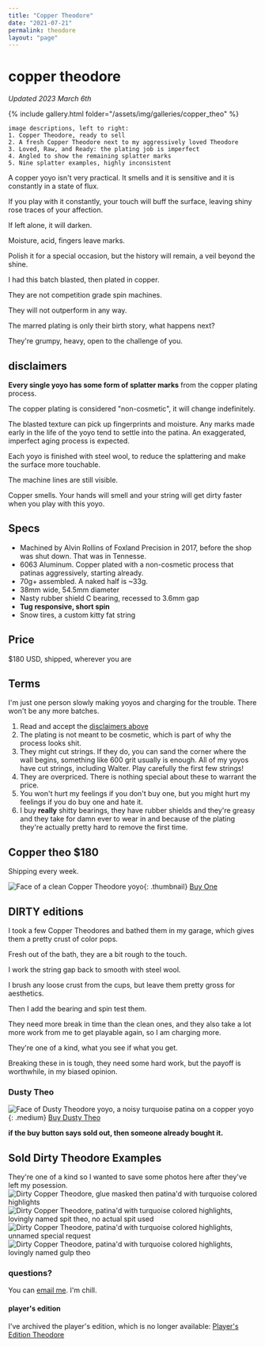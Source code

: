 ```yaml
---
title: "Copper Theodore"
date: "2021-07-21"
permalink: theodore
layout: "page"
---
```


# copper theodore
*Updated 2023 March 6th*

{% include gallery.html folder="/assets/img/galleries/copper_theo" %}
```
image descriptions, left to right:
1. Copper Theodore, ready to sell
2. A fresh Copper Theodore next to my aggressively loved Theodore
3. Loved, Raw, and Ready: the plating job is imperfect
4. Angled to show the remaining splatter marks
5. Nine splatter examples, highly inconsistent
```

A copper yoyo isn't very practical. It smells and it is sensitive and it is constantly in a state of flux.

If you play with it constantly, your touch will buff the surface, leaving shiny rose traces of your affection.

If left alone, it will darken.

Moisture, acid, fingers leave marks.

Polish it for a special occasion, but the history will remain, a veil beyond the shine.

I had this batch blasted, then plated in copper.

They are not competition grade spin machines.

They will not outperform in any way.

The marred plating is only their birth story, what happens next?

They're grumpy, heavy, open to the challenge of you.

## disclaimers

**Every single yoyo has some form of splatter marks** from the copper plating process. 

The copper plating is considered "non-cosmetic", it will change indefinitely.

The blasted texture can pick up fingerprints and moisture. Any marks made early in the life of the yoyo tend to settle into the patina. An exaggerated, imperfect aging process is expected.

Each yoyo is finished with steel wool, to reduce the splattering and make the surface more touchable.

The machine lines are still visible.

Copper smells. Your hands will smell and your string will get dirty faster when you play with this yoyo.

## Specs
* Machined by Alvin Rollins of Foxland Precision in 2017, before the shop was shut down. That was in Tennesse.
* 6063 Aluminum. Copper plated with a non-cosmetic process that patinas aggressively, starting already.
* 70g+ assembled. A naked half is ~33g.
* 38mm wide, 54.5mm diameter
* Nasty rubber shield C bearing, recessed to 3.6mm gap
* **Tug responsive, short spin**
* Snow tires, a custom kitty fat string

## Price
$180 USD, shipped, wherever you are

## Terms
I'm just one person slowly making yoyos and charging for the trouble. There won't be any more batches.

1. Read and accept the [disclaimers above](#disclaimers)
2. The plating is not meant to be cosmetic, which is part of why the process looks shit.
3. They might cut strings. If they do, you can sand the corner where the wall begins, something like 600 grit usually is enough. All of my yoyos have cut strings, including Walter. Play carefully the first few strings!
5. They are overpriced. There is nothing special about these to warrant the price.
6. You won't hurt my feelings if you don't buy one, but you might hurt my feelings if you do buy one and hate it.
7. I buy **really** shitty bearings, they have rubber shields and they're greasy and they take for damn ever to wear in and because of the plating they're actually pretty hard to remove the first time.

## Copper theo $180
Shipping every week.

![Face of a clean Copper Theodore yoyo](/assets/img/copper_theo_thumb.jpeg){: .thumbnail}
<a
  class="link"
  title="Buy one"
  href="https://checkout.square.site/merchant/9WN8JPKBEQRSQ/checkout/PNT2LLRDMRURZA6ZYQD3VHED">
  Buy One
</a>

## DIRTY editions
I took a few Copper Theodores and bathed them in my garage, which gives them a pretty crust of color pops.

Fresh out of the bath, they are a bit rough to the touch.

I work the string gap back to smooth with steel wool.

I brush any loose crust from the cups, but leave them pretty gross for aesthetics.

Then I add the bearing and spin test them.

They need more break in time than the clean ones, and they also take a lot more work from me to get playable again, so I am charging more.

They're one of a kind, what you see if what you get.

Breaking these in is tough, they need some hard work, but the payoff is worthwhile, in my biased opinion.

### Dusty Theo
![Face of Dusty Theodore yoyo, a noisy turquoise patina on a copper yoyo](/assets/img/theo/theo_dusty.jpg){: .medium}
<a
  class="link"
  title="Buy Dusty Theo"
  href="https://checkout.square.site/merchant/9WN8JPKBEQRSQ/checkout/WYBAMNHEJO4TORV7B7N4T3RG
">
  Buy Dusty Theo
</a>

**if the buy button says sold out, then someone already bought it.**
## Sold Dirty Theodore Examples
They're one of a kind so I wanted to save some photos here after they've left my posession.
![Dirty Copper Theodore, glue masked then patina'd with turquoise colored highlights](/assets/img/theo/theo_glue.jpg)
![Dirty Copper Theodore, patina'd with turquoise colored highlights, lovingly named spit theo, no actual spit used](/assets/img/theo/theo_spit.jpg)
![Dirty Copper Theodore, patina'd with turquoise colored highlights, unnamed special request](/assets/img/theo/theo_teo.jpg)
![Dirty Copper Theodore, patina'd with turquoise colored highlights, lovingly named gulp theo](/assets/img/theo/theo_gulp.jpg)
### questions?
You can [email me](&#x6d;&#x61;&#x69;&#x6c;&#x74;&#x6f;&colon;&#x73;&#x70;&#x6e;&#x63;&#x72;&commat;&#x77;&#x65;&#x69;&#x72;&#x64;&period;&#x76;&#x69;&#x73;&#x69;&#x6f;&#x6e;&quest;&#x73;&#x75;&#x62;&#x6a;&#x65;&#x63;&#x74;&equals;&#x74;&#x68;&#x65;&#x6f;&#x64;&#x6f;&#x72;&#x65;&percnt;&#x32;&#x30;&#x79;&#x6f;&#x79;&#x6f;). I'm chill.

#### player's edition
I've archived the player's edition, which is no longer available:
[Player's Edition Theodore](/2018-theodore)
